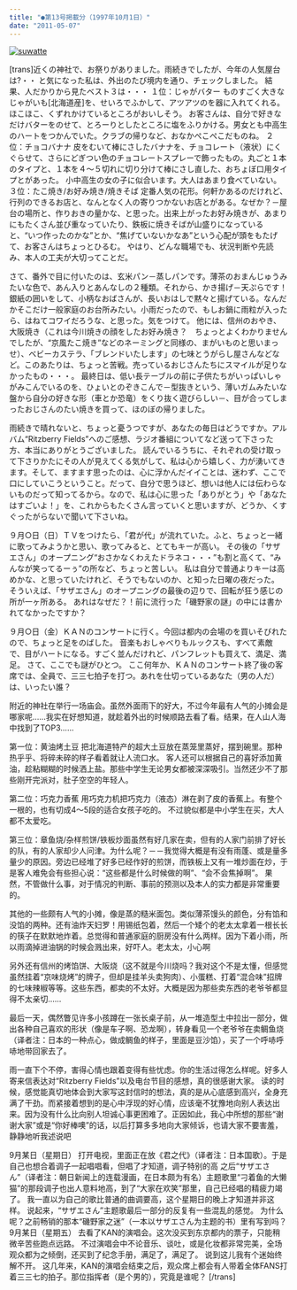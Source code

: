 ```yaml
---
title: "●第13号掲載分（1997年10月1日）"
date: "2011-05-07"
---
```


[![suwatte](images/suwatte.jpg)](https://forritz.org/home/wp-content/uploads/2011/05/suwatte.jpg)

\[trans\]近くの神社で、お祭りがありました。雨続きでしたが、今年の人気屋台は?・・ と気になった私は、外出のたび境内を通り、チェックしました。 結果、人だかりから見たベスト３は・・・ １位：じゃがバター ものすごく大きなじゃがいも\[北海道産\]を、せいろでふかして、アツアツのを器に入れてくれる。ほこほこ、くずれかけているところがおいしそう。 お客さんは、自分で好きなだけバターをのせて、とろーりとしたところに塩をふりかける。男女とも中高生のハートをつかんでいた。クラブの帰りなど、おなかぺこぺこだものね。 ２位：チョコバナナ 皮をむいて棒にさしたバナナを、チョコレート（液状）にくぐらせて、さらにどぎつい色のチョコレートスプレーで飾ったもの。丸ごと１本のタイプと、１本を４～５切れに切り分けて棒にさし直した、おちょぼ口用タイプとがあった。 小中高生の女の子に似合います。大人はあまり食べていない。 ３位：たこ焼き/お好み焼き/焼きそば 定番人気の花形。何軒かあるのだけれど、行列のできるお店と、なんとなく人の寄りつかないお店とがある。なぜか？－屋台の場所と、作りおきの量かな、と思った。出来上がったお好み焼きが、あまりにもたくさん並び重なっていたり、鉄板に焼きそばが山盛りになっていると、“いつ作ったのかな”とか、“焦げていないかなあ”という心配が頭をもたげて、お客さんはちょっとひるむ。 やはり、どんな職場でも、状況判断や先読み、本人の工夫が大切ってことだ。

さて、番外で目に付いたのは、玄米パン－蒸しパンです。薄茶のおまんじゅうみたいな色で、あん入りとあんなしの２種類。それから、かき揚げ－天ぷらです！　銀紙の囲いをして、小柄なおばさんが、長いおはしで黙々と揚げている。なんだかそこだけ一般家庭のお台所みたい。小雨だったので、もしお鍋に雨粒が入ったら、はねてコワイだろうな、と思った。気をつけて。 他には、信州のおやき、大阪焼き（これは今川焼きの顔をしたお好み焼き？　ちょっとよくわかりませんでしたが、“京風たこ焼き”などのネーミングと同様の、まがいものと思いまっせ）、ベビーカステラ、「ブレンドいたします」の七味とうがらし屋さんなどなど。このあたりは、ちょっと苦戦。売っているおじさんたちにスマイルが足りなかったもの・・・。 最終日は、低い長テーブルの前に子供たちがいっぱいしゃがみこんでいるのを、ひょいとのぞきこんで－型抜きという、薄いガムみたいな盤から自分の好きな形（車とか恐竜）をくり抜く遊びらしい－、目が合ってしまったおじさんのたい焼きを買って、ほのぼの帰りました。

雨続きで晴れないと、ちょっと憂うつですが、あなたの毎日はどうですか。アルバム“Ritzberry Fields”へのご感想、ラジオ番組についてなど送って下さった方、本当にありがとうございました。 読んでいるうちに、それぞれの受け取って下さりかたにその人が見えてくる気がして、私は心から嬉しく、力が湧いてきます。そして、ますます思ったのは、心に浮かんだイイことは、迷わず、ここで口にしていこうということ。だって、自分で思うほど、想いは他人には伝わらないものだって知ってるから。なので、私は心に思った「ありがとう」や「あなたはすごいよ！」を、これからもたくさん言っていくと思いますが、どうか、くすぐったがらないで聞いて下さいね。

９月○日（日）ＴＶをつけたら、「君が代」が流れていた。ふと、ちょっと一緒に歌ってみようかと思い、歌ってみると、とてもキーが高い。 その後の「サザエさん」のオープニング“おさかなくわえたドラネコ・・・”も割と高くて、“みんなが笑ってるーぅ”の所など、ちょっと苦しい。 私は自分で普通よりキーは高めかな、と思っていたけれど、そうでもないのか、と知った日曜の夜だった。 そういえば、「サザエさん」のオープニングの最後の辺りで、回転が狂う感じの所が一ヶ所ある。 あれはなぜだ？！前に流行った「磯野家の謎」の中には書かれてなかったですか？

９月○日（金）ＫＡＮのコンサートに行く。今回は都内の会場のを買いそびれたので、ちょっと足をのばした。 音楽もおしゃべりもルックスも、すべて素敵で、目がハートになる。すごく並んだけれど、パンフレットも買えて、満足、満足。 さて、ここでも謎がひとつ。 ここ何年か、ＫＡＮのコンサート終了後の客席では、全員で、三三七拍子を打つ。あれを仕切っているあなた（男の人だ）は、いったい誰？

附近的神社在举行一场庙会。虽然外面雨下的好大，不过今年最有人气的小摊会是哪家呢……我实在好想知道，就趁着外出的时候顺路去看了看。结果，在人山人海中找到了TOP3……

第一位：黄油烤土豆 把北海道特产的超大土豆放在蒸笼里蒸好，摆到碗里。那种热乎乎、将碎未碎的样子看着就让人流口水。 客人还可以根据自己的喜好添加黄油，趁粘糊糊的时候洒上盐。那些中学生无论男女都被深深吸引。当然还少不了那些刚开完派对，肚子空空的年轻人。

第二位：巧克力香蕉 用巧克力机把巧克力（液态）淋在剥了皮的香蕉上。有整个一根的，也有切成4～5段的适合女孩子吃的。 不过貌似都是中小学生在买，大人都不太爱吃。

第三位：章鱼烧/杂样煎饼/铁板炒面虽然有好几家在卖，但有的人家门前排了好长的队，有的人家却少人问津。为什么呢？－－我觉得大概是有没有雨蓬、或是量多量少的原因。旁边已经堆了好多已经作好的煎饼，而铁板上又有一堆炒面在炒，于是客人难免会有些担心说：“这些都是什么时候做的啊”、“会不会焦掉啊”。 果然，不管做什么事，对于情况的判断、事前的预测以及本人的实力都是非常重要的。

其他的一些颇有人气的小摊，像是蒸的糙米面包。类似薄茶馒头的颜色，分有馅和没馅的两种。还有油炸天妇罗！用锡纸包着，然后一个矮个的老太太拿着一根长长的筷子在默默地炸着。总觉得和普通家庭的厨房没有什么两样。因为下着小雨，所以雨滴掉进油锅的时候会溅出来，好吓人。老太太，小心啊

另外还有信州的烤馅饼、大阪烧（这不就是今川烧吗？我对这个不是太懂，但感觉虽然挂着“京味烧烤”的牌子，但却是挂羊头卖狗肉）、小蛋糕、打着“混合味”招牌的七味辣椒等等。这些东西，都卖的不太好。大概是因为那些卖东西的老爷爷都显得不太亲切……

最后一天，偶然瞥见许多小孩蹲在一张长桌子前，从一堆造型土中拉出一部分，做出各种自己喜欢的形状（像是车子啊、恐龙啊），转身看见一个老爷爷在卖鲷鱼烧（译者注：日本的一种点心，做成鲷鱼的样子，里面是豆沙馅），买了一个呼哧呼哧地带回家去了。

雨一直下个不停，害得心情也跟着变得有些忧虑。你的生活过得怎么样呢。好多人寄来信表达对“Ritzberry Fields”以及电台节目的感想，真的很感谢大家。 读的时候，感觉能真切地体会到大家写这封信时的想法，真的是从心底感到高兴，全身充满了干劲。而紧接着想到的是心中浮现的好心情，应该毫不犹豫地向别人表达出来。因为没有什么比向别人坦诚心事更困难了。正因如此，我心中所想的那些“谢谢大家”或是“你好棒噢”的话，以后打算多多地向大家倾诉，也请大家不要害羞，静静地听我述说吧

9月某日（星期日） 打开电视，里面正在放《君之代》（译者注：日本国歌）。于是自己也想合着调子一起唱唱看，但唱了才知道，调子特别的高 之后“サザエさん”（译者注：朝日新闻上的连载漫画，在日本颇为有名）主题歌里“刁着鱼的大懒猫”的那段调子也出人意料地高，到了“大家在欢笑”那里，自己已经唱的精疲力竭了。 我一直以为自己的歌比普通的曲调要高，这个星期日的晚上才知道并非这样。 说起来，“サザエさん”主题歌最后一部分的反复有一些混乱的感觉。 为什么呢？之前畅销的那本“磯野家之迷”（一本以サザエさん为主题的书）里有写到吗？ 9月某日（星期五） 去看了KAN的演唱会。这次没买到东京都内的票子，只能稍微辛苦些跑点远路。 不过演唱会中不论音乐、谈吐，或是化妆都非常完美，全场观众都为之倾倒，还买到了纪念手册，满足了，满足了。 说到这儿我有个迷始终解不开。 这几年来，KAN的演唱会结束之后，观众席上都会有人带着全体FANS打着三三七的拍子。那位指挥者（是个男的），究竟是谁呢？ \[/trans\]
